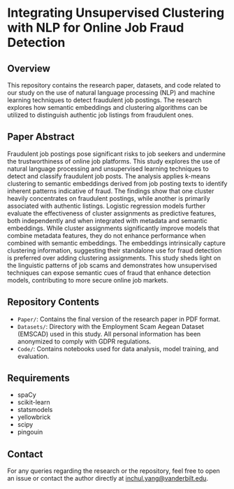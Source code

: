 # Integrating Unsupervised Clustering with NLP for Online Job Fraud Detection 

## Overview
This repository contains the research paper, datasets, and code related to our study on the use of natural language processing (NLP) and machine learning techniques to detect fraudulent job postings. The research explores how semantic embeddings and clustering algorithms can be utilized to distinguish authentic job listings from fraudulent ones.

## Paper Abstract
Fraudulent job postings pose significant risks to job seekers and undermine the trustworthiness of online job platforms. This study explores the use of natural language processing and unsupervised learning techniques to detect and classify fraudulent job posts. The analysis applies k-means clustering to semantic embeddings derived from job posting texts to identify inherent patterns indicative of fraud. The findings show that one cluster heavily concentrates on fraudulent postings, while another is primarily associated with authentic listings. Logistic regression models further evaluate the effectiveness of cluster assignments as predictive features, both independently and when integrated with metadata and semantic embeddings. While cluster assignments significantly improve models that combine metadata features, they do not enhance performance when combined with semantic embeddings. The embeddings intrinsically capture clustering information, suggesting their standalone use for fraud detection is preferred over adding clustering assignments. This study sheds light on the linguistic patterns of job scams and demonstrates how unsupervised techniques can expose semantic cues of fraud that enhance detection models, contributing to more secure online job markets.

## Repository Contents
- `Paper/`: Contains the final version of the research paper in PDF format.
- `Datasets/`: Directory with the Employment Scam Aegean Dataset (EMSCAD) used in this study. All personal information has been anonymized to comply with GDPR regulations.
- `Code/`: Contains notebooks used for data analysis, model training, and evaluation.

## Requirements
- spaCy
- scikit-learn
- statsmodels
- yellowbrick
- scipy
- pingouin

## Contact
For any queries regarding the research or the repository, feel free to open an issue or contact the author directly at inchul.yang@vanderbilt.edu.